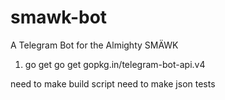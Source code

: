 # smawk-bot
A Telegram Bot for the Almighty SMÄWK

1) go get go get gopkg.in/telegram-bot-api.v4

need to make build script
need to make json tests
